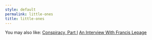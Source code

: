 ```yaml
---
style: default
permalink: little-ones
title: little-ones
---
```

You may also like:
[Conspiracy, Part I](http://scp-wiki.net/conspiracy-part-i)
[An Interview With Francis Lepage](http://scp-wiki.net/an-interview-with-francis-lepage)